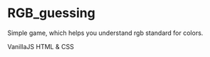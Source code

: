 # RGB_guessing

Simple game, which helps you understand rgb standard for colors.

VanillaJS
HTML & CSS
